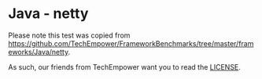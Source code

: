 # Java - netty

Please note this test was copied from https://github.com/TechEmpower/FrameworkBenchmarks/tree/master/frameworks/Java/netty.

As such, our friends from TechEmpower want you to read the [LICENSE](LICENSE).
